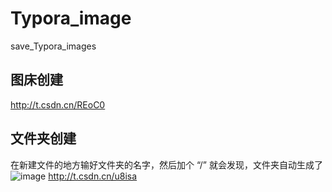 # Typora_image
save_Typora_images


## 图床创建
http://t.csdn.cn/REoC0

## 文件夹创建
在新建文件的地方输好文件夹的名字，然后加个 “/” 就会发现，文件夹自动生成了
![image](https://user-images.githubusercontent.com/53159093/223928284-35ad9ebb-8a40-458a-a669-ec0a7ef76a4f.png)
http://t.csdn.cn/u8isa

